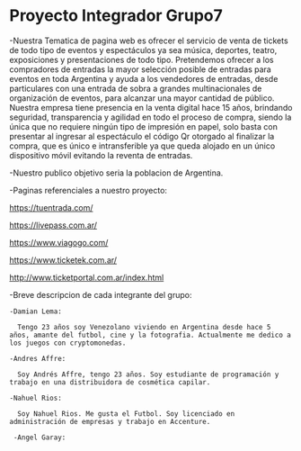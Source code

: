 # Proyecto Integrador Grupo7

-Nuestra Tematica de pagina web es ofrecer el servicio de venta de tickets de todo tipo de eventos y espectáculos ya sea música, deportes, teatro, exposiciones y presentaciones de todo tipo. Pretendemos ofrecer a los compradores de entradas la mayor selección posible de entradas para eventos en toda Argentina y ayuda a los vendedores de entradas, desde particulares con una entrada de sobra a grandes multinacionales de organización de eventos, para alcanzar una mayor cantidad de público. Nuestra empresa tiene presencia en la venta digital hace 15 años, brindando seguridad, transparencia y agilidad en todo el proceso de compra, siendo la única que no requiere ningún tipo de impresión en papel, solo basta con presentar al ingresar al espectáculo el código Qr otorgado al finalizar la compra, que es único e intransferible ya que queda alojado en un único dispositivo móvil evitando la reventa de entradas.

-Nuestro publico objetivo seria la poblacion de Argentina.

-Paginas referenciales a nuestro proyecto:
  
  https://tuentrada.com/
  
  https://livepass.com.ar/
  
  https://www.viagogo.com/
  
  https://www.ticketek.com.ar/
  
  http://www.ticketportal.com.ar/index.html
  
  -Breve descripcion de cada integrante del grupo:
  
    -Damian Lema:
      
      Tengo 23 años soy Venezolano viviendo en Argentina desde hace 5 años, amante del futbol, cine y la fotografia. Actualmente me dedico a los juegos con cryptomonedas.
      
    -Andres Affre:
    
      Soy Andrés Affre, tengo 23 años. Soy estudiante de programación y trabajo en una distribuidora de cosmética capilar. 
      
    -Nahuel Rios:
    
      Soy Nahuel Rios. Me gusta el Futbol. Soy licenciado en administración de empresas y trabajo en Accenture. 
      
     -Angel Garay:
      
      
      





